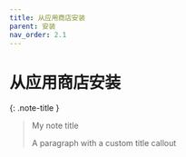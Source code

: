 ```yaml
---
title: 从应用商店安装
parent: 安装
nav_order: 2.1
---
```


# 从应用商店安装

{: .note-title }
> My note title
>
> A paragraph with a custom title callout
